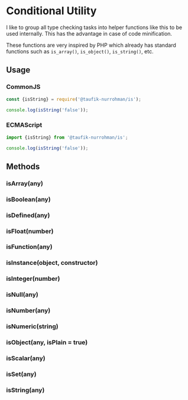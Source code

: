 Conditional Utility
===================

I like to group all type checking tasks into helper functions like this to be used internally. This has the advantage in case of code minification.

These functions are very inspired by PHP which already has standard functions such as `is_array()`, `is_object()`, `is_string()`, etc.

Usage
-----

### CommonJS

~~~ js
const {isString} = require('@taufik-nurrohman/is');

console.log(isString('false'));
~~~

### ECMAScript

~~~ js
import {isString} from '@taufik-nurrohman/is';

console.log(isString('false'));
~~~

Methods
-------

### isArray(any)

### isBoolean(any)

### isDefined(any)

### isFloat(number)

### isFunction(any)

### isInstance(object, constructor)

### isInteger(number)

### isNull(any)

### isNumber(any)

### isNumeric(string)

### isObject(any, isPlain = true)

### isScalar(any)

### isSet(any)

### isString(any)
